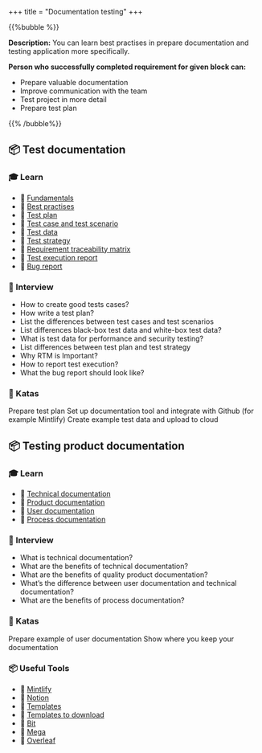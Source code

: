+++
title = "Documentation testing"
+++

{{%bubble %}}

**Description:** You can learn best practises in prepare documentation and testing application more specifically.


**Person who successfully completed requirement for given block can:**
- Prepare valuable documentation
- Improve communication with the team
- Test project in more detail
- Prepare test plan



{{% /bubble%}}

## 📦 Test documentation

### **🎓 Learn**

- 📗 [Fundamentals](https://performancelabus.com/importance-of-software-testing-documentation/)
- 📗 [Best practises](https://medium.com/free-code-camp/how-to-write-test-documents-why-you-need-them-and-how-to-get-started-b17440823007)
- 📗 [Test plan](https://www.wearedevelopers.com/magazine/how-to-create-a-test-plan-for-software-testing)
- 📗 [Test case and test scenario](https://www.guru99.com/test-case-vs-test-scenario.html)
- 📗 [Test data](https://www.guru99.com/software-testing-test-data.html)
- 📗 [Test strategy](https://www.inspiredtesting.com/news-insights/insights/353-the-difference-between-a-test-plan-and-a-test-strategy)
- 📗 [Requirement traceability matrix](https://www.guru99.com/traceability-matrix.html)
- 📙 [Test execution report](https://www.softwaretestinghelp.com/test-execution-report/)
- 📙 [Bug report](https://www.globalapptesting.com/blog/bug-triage-is-it-delaying-your-releases)

### **🎤  Interview**

- How to create good tests cases?
- How write a test plan?
- List the differences between test cases and test scenarios
- List differences black-box test data and white-box test data?
- What is test data for performance and security testing?
- List differences between test plan and test strategy
- Why RTM is Important?
- How to report test execution?
- What the bug report should look like?

### **📝 Katas**
Prepare test plan
Set up documentation tool and integrate with Github (for example Mintlify)
Create example test data and upload to cloud

## 📦 Testing product documentation

### **🎓 Learn**

- 📗 [Technical documentation](https://helpjuice.com/blog/technical-documentation#technical-documentation-definition)
- 📗 [Product documentation](https://helpjuice.com/blog/product-documentation)
- 📗 [User documentation](https://helpjuice.com/blog/user-documentation)
- 📗 [Process documentation](https://helpjuice.com/blog/process-documentation)

### **🎤  Interview**

- What is technical documentation?
- What are the benefits of technical documentation?
- What are the benefits of quality product documentation?
- What’s the difference between user documentation and technical documentation?
- What are the benefits of process documentation?

### **📝 Katas**
Prepare example of user documentation
Show where you keep your documentation

### **📦 Useful Tools**
- 📙 [Mintlify](https://www.mintlify.com/)
- 📙 [Notion](https://www.notion.so/)
- 📙 [Templates](https://geteasyqa.com/qa/best-test-plan-template/)
- 📙 [Templates to download](https://strongqa.com/qa-portal/testing-docs-templates/test-report)
- 📙 [Bit](https://bit.ai/)
- 📙 [Mega](https://mega.io/)
- 📙 [Overleaf](https://www.overleaf.com/)
